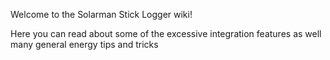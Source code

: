 Welcome to the Solarman Stick Logger wiki!  

Here you can read about some of the excessive integration features as well many general energy tips and tricks
